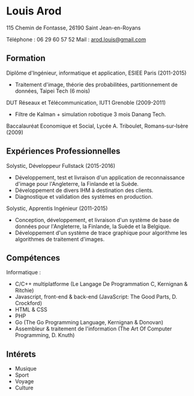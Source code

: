 Louis Arod
==========

115 Chemin de Fontasse, 26190 Saint Jean-en-Royans

Téléphone : 06 29 60 57 52 Mail : arod.louis@gmail.com

Formation
---------

Diplôme d'Ingénieur, informatique et application, ESIEE Paris (2011-2015)

-	Traitement d'image, théorie des probabilitées, partitionnement de données, Taipei Tech (6 mois)

DUT Réseaux et Télécommunication, IUT1 Grenoble (2009-2011)

-	Filtre de Kalman + simulation robotique 3 mois Danang Tech.

Baccalauréat Economique et Social, Lycée A. Triboulet, Romans­‐sur­‐Isère (2009)

Expériences Professionnelles
----------------------------

Solystic, Développeur Fullstack (2015-2016)

-	Développement, test et livraison d'un application de reconnaissance d'image pour l'Angleterre, la Finlande et la Suède.
-	Développement de divers IHM à destination des clients.
-	Diagnostique et validation des systèmes en production.

Solystic, Apprentis Ingénieur (2011-2015)

-	Conception, développement, et livraison d'un système de base de données pour l'Angleterre, la Finlande, la Suède et la Belgique.
-	Développement d'un système de trace graphique pour algorithme les algorithmes de traitement d'images.

Compétences
-----------

Informatique :

-	C/C++ multiplatforme (Le Langage De Programmation C, Kernignan & Ritchie)
-	Javascript, front-end & back-end (JavaScript: The Good Parts, D. Crockford)
-	HTML & CSS
-	PHP
-	Go (The Go Programming Language, Kernignan & Donovan)
-	Assembleur & traitement de l'information (The Art Of Computer Programming, D. Knuth)

Intérets
--------

-	Musique
-	Sport
-	Voyage
-	Culture
